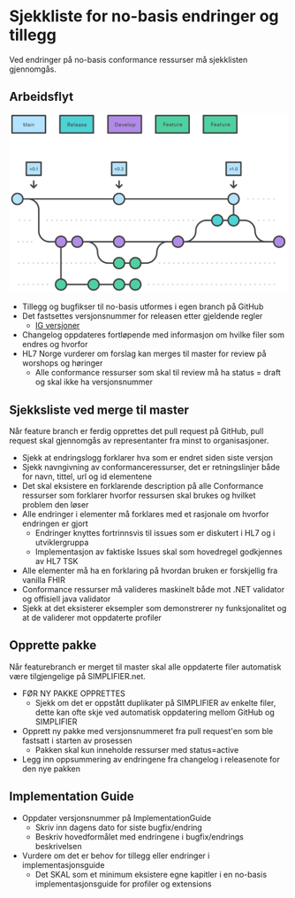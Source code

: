 # Sjekkliste for no-basis endringer og tillegg

Ved endringer på no-basis conformance ressurser må sjekklisten gjennomgås.

## Arbeidsflyt

![Feature and release](../images/Release-branches.svg)

* Tillegg og bugfikser til no-basis utformes i egen branch på GitHub
* Det fastsettes versjonsnummer for releasen etter gjeldende regler
  * [IG versjoner](ig-versioning.md)
* Changelog oppdateres fortløpende med informasjon om hvilke filer som endres og hvorfor
* HL7 Norge vurderer om forslag kan merges til master for review på worshops og høringer
  * Alle conformance ressurser som skal til review må ha status = draft og skal ikke ha versjonsnummer

## Sjekksliste ved merge til master

Når feature branch er ferdig opprettes det pull request på GitHub, pull request skal gjennomgås av representanter fra minst to organisasjoner.

* Sjekk at endringslogg forklarer hva som er endret siden siste versjon
* Sjekk navngivning av conformanceressurser, det er retningslinjer både for navn, tittel, url og id elementene
* Det skal eksistere en forklarende description på alle Conformance ressurser som forklarer hvorfor ressursen skal brukes og hvilket problem den løser
* Alle endringer i elementer må forklares med et rasjonale om hvorfor endringen er gjort
  * Endringer knyttes fortrinnsvis til issues som er diskutert i HL7 og i utviklergruppa
  * Implementasjon av faktiske Issues skal som hovedregel godkjennes av HL7 TSK
* Alle elementer må ha en forklaring på hvordan bruken er forskjellig fra vanilla FHIR
* Conformance ressurser må valideres maskinelt både mot .NET validator og offisiell java validator
* Sjekk at det eksisterer eksempler som demonstrerer ny funksjonalitet og at de validerer mot oppdaterte profiler

## Opprette pakke

Når featurebranch er merget til master skal alle oppdaterte filer automatisk være tilgjengelige på SIMPLIFIER.net.

* FØR NY PAKKE OPPRETTES
  * Sjekk om det er oppstått duplikater på SIMPLIFIER av enkelte filer, dette kan ofte skje ved automatisk oppdatering mellom GitHub og SIMPLIFIER
* Opprett ny pakke med versjonsnummeret fra pull request'en som ble fastsatt i starten av prosessen
  * Pakken skal kun inneholde ressurser med status=active
* Legg inn oppsummering av endringene fra changelog i releasenote for den nye pakken

## Implementation Guide

* Oppdater versjonsnummer på ImplementationGuide
  * Skriv inn dagens dato for siste bugfix/endring
  * Beskriv hovedformålet med endringene i bugfix/endrings beskrivelsen
* Vurdere om det er behov for tillegg eller endringer i implementasjonsguide
  * Det SKAL som et minimum eksistere egne kapitler i en no-basis implementasjonsguide for profiler og extensions
